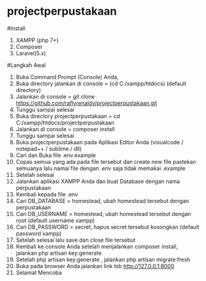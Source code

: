 # projectperpustakaan

#Install
1. XAMPP (php 7+)
2. Composer
3. Laravel(5.x)

#Langkah Awal
1. Buka Command Prompt (Console) Anda,
2. Buka directory jalankan di console = (cd C:/xampp/htdocs) (default directory)
3. Jalankan di console = git clone https://github.com/raflyrenaldy/projectperpustakaan.git
4. Tunggu sampai selesai
5. Buka directory projectperpustakaan = cd C:/xampp/htdocs/projectperpustakaan
6. Jalankan di console = composer install
7. Tunggu sampai selesai
8. Buka projectperpustakaan pada Aplikasi Editor Anda (visualcode / notepad++ / sublime / dll)
9. Cari dan Buka file .env.example
10. Copas semua yang ada pada file tersebut dan create new file pastekan semuanya lalu namai file dengan .env saja tidak memakai .example
11. Setelah selesai
12. Jalankan aplikasi XAMPP Anda dan buat Database dengan nama perpustakaan
13. Kembali kepada file .env
14. Cari DB_DATABASE = homestead, ubah homestead tersebut dengan perpustakaan
15. Cari DB_USERNAME = homestead, ubah homestead tersebut dengan root (default username xampp)
16. Cari DB_PASSWORD = secret, hapus secret tersebut kosongkan (default password xampp)
17. Setelah selesai lalu save dan close file tersebut
18. Kembali ke console Anda setelah menjalankan composer install, jalankan php artisan key:generate
19. Setelah php artisan key:generate , jalankan php artisan migrate:fresh
20. Buka pada browser Anda jalankan link tsb http://127.0.0.1:8000
21. Selamat Mencoba

